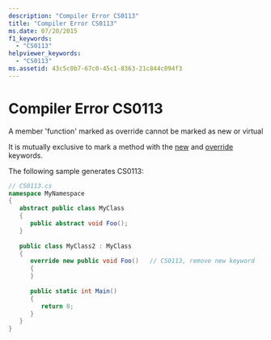 ```yaml
---
description: "Compiler Error CS0113"
title: "Compiler Error CS0113"
ms.date: 07/20/2015
f1_keywords: 
  - "CS0113"
helpviewer_keywords: 
  - "CS0113"
ms.assetid: 43c5c0b7-67c0-45c1-8363-21c844c094f3
---
```

# Compiler Error CS0113
A member 'function' marked as override cannot be marked as new or virtual  
  
 It is mutually exclusive to mark a method with the [new](../language-reference/keywords/new-modifier.md) and [override](../language-reference/keywords/override.md) keywords.  
  
 The following sample generates CS0113:  
  
```csharp  
// CS0113.cs  
namespace MyNamespace  
{  
   abstract public class MyClass  
   {  
      public abstract void Foo();  
   }  
  
   public class MyClass2 : MyClass  
   {  
      override new public void Foo()   // CS0113, remove new keyword  
      {  
      }  
  
      public static int Main()  
      {  
         return 0;  
      }  
   }  
}  
```
